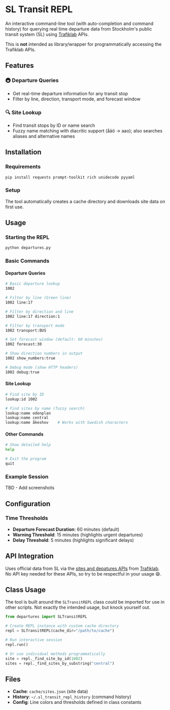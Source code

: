 # SL Transit REPL

An interactive command-line tool (with auto-completion and command history) for querying real time departure data from Stockholm's public transit system (SL) using [Trafiklab](https://www.trafiklab.se/) APIs.

This is **not** intended as library/wrapper for programmatically accessing the Trafiklab APIs.

## Features

### 🚇 **Departure Queries**
- Get real-time departure information for any transit stop
- Filter by line, direction, transport mode, and forecast window

### 🔍 **Site Lookup**
- Find transit stops by ID or name search
- Fuzzy name matching with diacritic support (åäö → aao); also searches aliases and alternative names

## Installation

### Requirements
```bash
pip install requests prompt-toolkit rich unidecode pyyaml
```

### Setup
The tool automatically creates a cache directory and downloads site data on first use.

## Usage

### Starting the REPL
```bash
python departures.py
```

### Basic Commands

#### Departure Queries
```bash
# Basic departure lookup
1002

# Filter by line (Green line)
1002 line:17

# Filter by direction and line
1002 line:17 direction:1

# Filter by transport mode
1002 transport:BUS

# Set forecast window (default: 60 minutes)
1002 forecast:30

# Show direction numbers in output
1002 show_numbers:true

# Debug mode (show HTTP headers)
1002 debug:true
```

#### Site Lookup
```bash
# Find site by ID
lookup:id 1002

# Find sites by name (fuzzy search)
lookup:name odenplan
lookup:name central
lookup:name åkeshov    # Works with Swedish characters
```

#### Other Commands
```bash
# Show detailed help
help

# Exit the program
quit
```

### Example Session
TBD - Add screenshots

## Configuration
### Time Thresholds
- **Departure Forecast Duration**: 60 minutes (default)
- **Warning Threshold**: 15 minutes (highlights urgent departures)
- **Delay Threshold**: 5 minutes (highlights significant delays)

## API Integration

Uses official data from SL via the [sites and depatures APIs](https://www.trafiklab.se/api/our-apis/sl/transport/) from [Trafiklab](https://www.trafiklab.se/). No API key needed for these APIs, so try to be respectful in your usage 😄.

## Class Usage

The tool is built around the `SLTransitREPL` class _could_ be imported for use in other scripts. Not exactly the intended usage, but knock yourself out.

```python
from departures import SLTransitREPL

# Create REPL instance with custom cache directory
repl = SLTransitREPL(cache_dir="/path/to/cache")

# Run interactive session
repl.run()

# Or use individual methods programmatically
site = repl._find_site_by_id(1002)
sites = repl._find_sites_by_substring("central")
```

## Files

- **Cache**: `cache/sites.json` (site data)
- **History**: `~/.sl_transit_repl_history` (command history)
- **Config**: Line colors and thresholds defined in class constants
